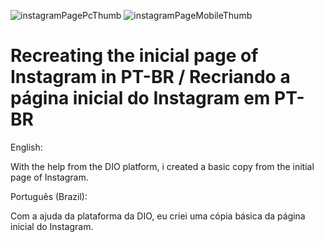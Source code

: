 ![instagramPagePcThumb](https://user-images.githubusercontent.com/75752123/115879459-100b0b00-a420-11eb-92a7-9e37a6d8ca2b.jpg)
![instagramPageMobileThumb](https://user-images.githubusercontent.com/75752123/115879463-10a3a180-a420-11eb-8437-e3134a96d632.jpg)
# Recreating the inicial page of Instagram in PT-BR / Recriando a página inicial do Instagram em PT-BR

English:

With the help from the DIO platform, i created a basic copy from the initial page of Instagram.

Português (Brazil):

Com a ajuda da plataforma da DIO, eu criei uma cópia básica da página inicial do Instagram.
